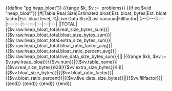 {{define "pg.heap_bloat"}}
{{range $k, $v := .problems}}
{{if eq $v.id "heap_bloat"}}
|#|Table|Real Size|Estimated bloat|Est. bloat, bytes|Est. bloat factor|Est. bloat level, %|Live Data Size|Last vacuum|Fillfactor|
|:--|:---|:---|:---|:--|:--|:--|:--|:--|:--|
||TOTAL|{{$v.raw.heap_bloat_total.real_size_bytes_sum}}|{{$v.raw.heap_bloat_total.bloat_size_bytes_sum}}|{{$v.raw.heap_bloat_total.extra_size_bytes_sum}}|{{$v.raw.heap_bloat_total.bloat_ratio_factor_avg}}|{{$v.raw.heap_bloat_total.bloat_ratio_percent_avg}}|{{$v.raw.heap_bloat_total.live_data_size_bytes_sum}}|||
|{{range $kk, $vv := $v.raw.heap_bloat}}{{$vv.num}}|{{$vv.table_name}}|{{$vv.real_size_bytes}}KiB|{{$vv.extra_size_bytes}}KiB|{{$vv.bloat_size_bytes}}|{{$vv.bloat_ratio_factor}}|{{$vv.bloat_ratio_percent}}|{{$vv.live_data_size_bytes}}||{{$vv.fillfactor}}|
{{end}}
{{end}}
{{end}}
{{end}}